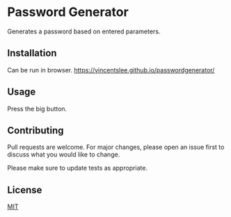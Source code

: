 # Password Generator

Generates a password based on entered parameters. 
## Installation

Can be run in browser. https://vincentslee.github.io/passwordgenerator/

## Usage

Press the big button.

## Contributing
Pull requests are welcome. For major changes, please open an issue first to discuss what you would like to change.

Please make sure to update tests as appropriate.

## License
[MIT](https://choosealicense.com/licenses/mit/)
